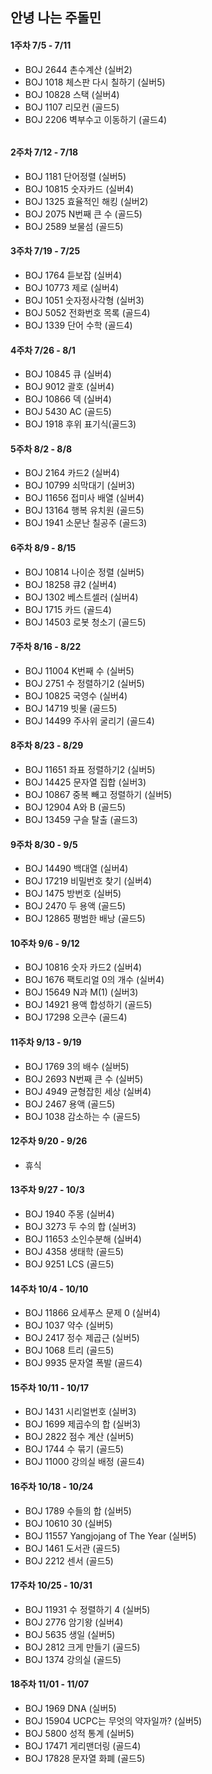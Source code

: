 ## 안녕 나는 주돌민

#### 1주차 7/5 - 7/11 
- BOJ 2644 촌수계산 (실버2) <br>
- BOJ 1018 체스판 다시 칠하기 (실버5)<br>
- BOJ 10828 스택 (실버4)<br>
- BOJ 1107 리모컨 (골드5)<br>
- BOJ 2206 벽부수고 이동하기 (골드4)<h6>

#### 2주차 7/12 - 7/18
- BOJ 1181 단어정렬 (실버5) <br>
- BOJ 10815 숫자카드 (실버4) <br>
- BOJ 1325 효율적인 해킹 (실버2) <br>
- BOJ 2075 N번째 큰 수 (골드5) <br>
- BOJ 2589 보물섬 (골드5)<br>

#### 3주차 7/19 - 7/25
- BOJ 1764 듣보잡 (실버4) <br>
- BOJ 10773 제로 (실버4) <br>
- BOJ 1051 숫자정사각형 (실버3) <br>
- BOJ 5052 전화번호 목록 (골드4) <br>
- BOJ 1339 단어 수학 (골드4) <br>

#### 4주차 7/26 - 8/1
- BOJ 10845 큐 (실버4) <br>
- BOJ 9012 괄호 (실버4) <br> 
- BOJ 10866 덱 (실버4) <br>
- BOJ 5430 AC (골드5) <br>
- BOJ 1918 후위 표기식(골드3) <br>

#### 5주차 8/2 - 8/8
- BOJ 2164 카드2 (실버4) <br>
- BOJ 10799 쇠막대기 (실버3) <br>
- BOJ 11656 접미사 배열 (실버4) <br>
- BOJ 13164 행복 유치원 (골드5) <br>
- BOJ 1941 소문난 칠공주 (골드3) <br>
  
#### 6주차 8/9 - 8/15
- BOJ 10814 나이순 정렬 (실버5) <br>
- BOJ 18258 큐2 (실버4) <br>
- BOJ 1302 베스트셀러 (실버4)<br>
- BOJ 1715 카드 (골드4) <br>
- BOJ 14503 로봇 청소기 (골드5) <br>

#### 7주차 8/16 - 8/22
- BOJ 11004 K번째 수 (실버5) <br>
- BOJ 2751 수 정렬하기2 (실버5) <br>
- BOJ 10825 국영수 (실버4) <br>  
- BOJ 14719 빗물 (골드5) <br>
- BOJ 14499 주사위 굴리기 (골드4) <br>

#### 8주차 8/23 - 8/29
- BOJ 11651 좌표 정렬하기2 (실버5) <br>
- BOJ 14425 문자열 집합 (실버3) <br>   
- BOJ 10867 중복 빼고 정렬하기 (실버5) <br> 
- BOJ 12904 A와 B (골드5) <br>   
- BOJ 13459 구슬 탈출 (골드3) <br> 
  
#### 9주차 8/30 - 9/5
- BOJ 14490 백대열 (실버4) <br>
- BOJ 17219 비밀번호 찾기 (실버4) <br>
- BOJ 1475 방번호 (실버5) <br> 
- BOJ 2470 두 용액 (골드5) <br> 
- BOJ 12865 평범한 배낭 (골드5) <br> 

#### 10주차 9/6 - 9/12
- BOJ 10816 숫자 카드2 (실버4) <br>
- BOJ 1676 팩토리얼 0의 개수 (실버4) <br>
- BOJ 15649 N과 M(1) (실버3) <br> 
- BOJ 14921 용액 합성하기 (골드5) <br>
- BOJ 17298 오큰수 (골드4) <br>
  
#### 11주차 9/13 - 9/19
- BOJ 1769 3의 배수 (실버5) <br>
- BOJ 2693 N번째 큰 수 (실버5) <br>
- BOJ 4949 균형잡힌 세상 (실버4) <br>   
- BOJ 2467 용액 (골드5) <br>
- BOJ 1038 감소하는 수 (골드5) <br>
  
#### 12주차 9/20 - 9/26 
- 휴식
  
#### 13주차 9/27 - 10/3 
- BOJ 1940 주몽 (실버4) <br>
- BOJ 3273 두 수의 합 (실버3) <br>
- BOJ 11653 소인수분해 (실버4) <br>   
- BOJ 4358 생태학 (골드5) <br>
- BOJ 9251 LCS (골드5) <br>

#### 14주차 10/4 - 10/10 
- BOJ 11866 요세푸스 문제 0 (실버4) <br>
- BOJ 1037 약수 (실버5) <br>
- BOJ 2417 정수 제곱근 (실버5) <br>   
- BOJ 1068 트리 (골드5) <br>
- BOJ 9935 문자열 폭발 (골드4) <br>   

 #### 15주차 10/11 - 10/17
- BOJ 1431 시리얼번호 (실버3) <br>
- BOJ 1699 제곱수의 합 (실버3) <br>
- BOJ 2822 점수 계산 (실버5) <br>
- BOJ 1744 수 묶기 (골드5) <br>
- BOJ 11000 강의실 배정 (골드4) <br>

 #### 16주차 10/18 - 10/24
- BOJ 1789 수들의 합 (실버5) <br>
- BOJ 10610 30 (실버5) <br>
- BOJ 11557 Yangjojang of The Year (실버5) <br>
- BOJ 1461 도서관 (골드5) <br>
- BOJ 2212 센서 (골드5) <br>
  
 #### 17주차 10/25 - 10/31
- BOJ 11931 수 정렬하기 4 (실버5) <br>
- BOJ 2776 암기왕 (실버4) <br>
- BOJ 5635 생일 (실버5) <br>
- BOJ 2812 크게 만들기 (골드5) <br>
- BOJ 1374 강의실 (골드5) <br>

 #### 18주차 11/01 - 11/07
- BOJ 1969 DNA (실버5) <br>
- BOJ 15904 UCPC는 무엇의 약자일까? (실버5) <br>
- BOJ 5800 성적 통계 (실버5) <br>
- BOJ 17471 게리맨더링 (골드4) <br>
- BOJ 17828 문자열 화폐 (골드5) <br>
